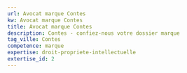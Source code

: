 ```yaml
---
url: Avocat marque Contes
kw: Avocat marque Contes
title: Avocat marque Contes
description: Contes - confiez-nous votre dossier marque
tag_ville: Contes
competence: marque
expertise: droit-propriete-intellectuelle
extertise_id: 2
---
```

